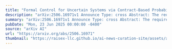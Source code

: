 ```yaml
---
title: "Formal Control for Uncertain Systems via Contract-Based Probabilistic Surrogates (Extended Version)"
description: "arXiv:2506.16971v1 Announce Type: cross Abstract: The requirement for identifying accurate system representations has not only been a challenge to fulfill, but it has compromised the scalability of formal methods, as the resulting models are often too complex for effective decision making with formal correctness and performance guarantees. Focusing on probabilistic simulation relations and surrogate models of stochastic systems, we propose an approach that significantly enhances the scalability and practical applicability of such simulation relations by eliminating the need to compute error bounds directly. As a result, we provide an abstraction-based technique that scales effectively to higher dimensions while addressing complex nonlinear agent-environment interactions with infinite-horizon temporal logic guarantees amidst uncertainty. Our approach trades scalability for conservatism favorably, as demonstrated on a complex high-dimensional vehicle intersection case study."
summary: "arXiv:2506.16971v1 Announce Type: cross Abstract: The requirement for identifying accurate system representations has not only been a challenge to fulfill, but it has compromised the scalability of formal methods, as the resulting models are often too complex for effective decision making with formal correctness and performance guarantees. Focusing on probabilistic simulation relations and surrogate models of stochastic systems, we propose an approach that significantly enhances the scalability and practical applicability of such simulation relations by eliminating the need to compute error bounds directly. As a result, we provide an abstraction-based technique that scales effectively to higher dimensions while addressing complex nonlinear agent-environment interactions with infinite-horizon temporal logic guarantees amidst uncertainty. Our approach trades scalability for conservatism favorably, as demonstrated on a complex high-dimensional vehicle intersection case study."
pubDate: "Mon, 23 Jun 2025 00:00:00 -0400"
source: "arXiv AI"
url: "https://arxiv.org/abs/2506.16971"
thumbnail: "https://raisex-llc.github.io/ai-news-curation-site/assets/arxiv.png"
---
```


